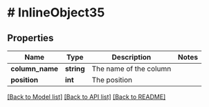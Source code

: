 # # InlineObject35

## Properties

Name | Type | Description | Notes
------------ | ------------- | ------------- | -------------
**column_name** | **string** | The name of the column | 
**position** | **int** | The position | 

[[Back to Model list]](../../README.md#documentation-for-models) [[Back to API list]](../../README.md#documentation-for-api-endpoints) [[Back to README]](../../README.md)


